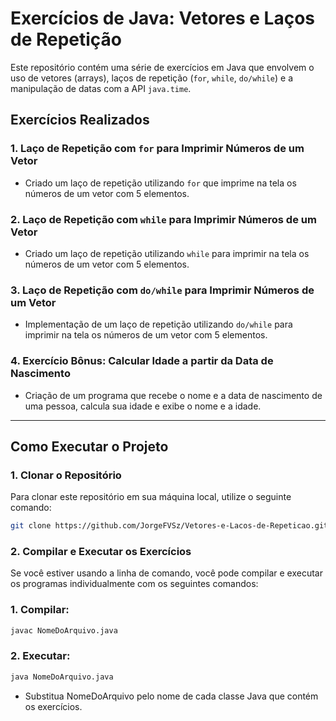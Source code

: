 # Exercícios de Java: Vetores e Laços de Repetição

Este repositório contém uma série de exercícios em Java que envolvem o uso de vetores (arrays), laços de repetição (`for`, `while`, `do/while`) e a manipulação de datas com a API `java.time`.

## Exercícios Realizados

### 1. **Laço de Repetição com `for` para Imprimir Números de um Vetor**
- Criado um laço de repetição utilizando `for` que imprime na tela os números de um vetor com 5 elementos.

### 2. **Laço de Repetição com `while` para Imprimir Números de um Vetor**
- Criado um laço de repetição utilizando `while` para imprimir na tela os números de um vetor com 5 elementos.

### 3. **Laço de Repetição com `do/while` para Imprimir Números de um Vetor**
- Implementação de um laço de repetição utilizando `do/while` para imprimir na tela os números de um vetor com 5 elementos.

### 4. **Exercício Bônus: Calcular Idade a partir da Data de Nascimento**
- Criação de um programa que recebe o nome e a data de nascimento de uma pessoa, calcula sua idade e exibe o nome e a idade.

---

## Como Executar o Projeto

### 1. **Clonar o Repositório**

Para clonar este repositório em sua máquina local, utilize o seguinte comando:

```bash
git clone https://github.com/JorgeFVSz/Vetores-e-Lacos-de-Repeticao.git
```

### 2. Compilar e Executar os Exercícios
Se você estiver usando a linha de comando, você pode compilar e executar os programas individualmente com os seguintes comandos:

### 1. Compilar:

```bash
javac NomeDoArquivo.java
```

### 2. Executar: 

```bash
java NomeDoArquivo.java
```

- Substitua NomeDoArquivo pelo nome de cada classe Java que contém os exercícios.